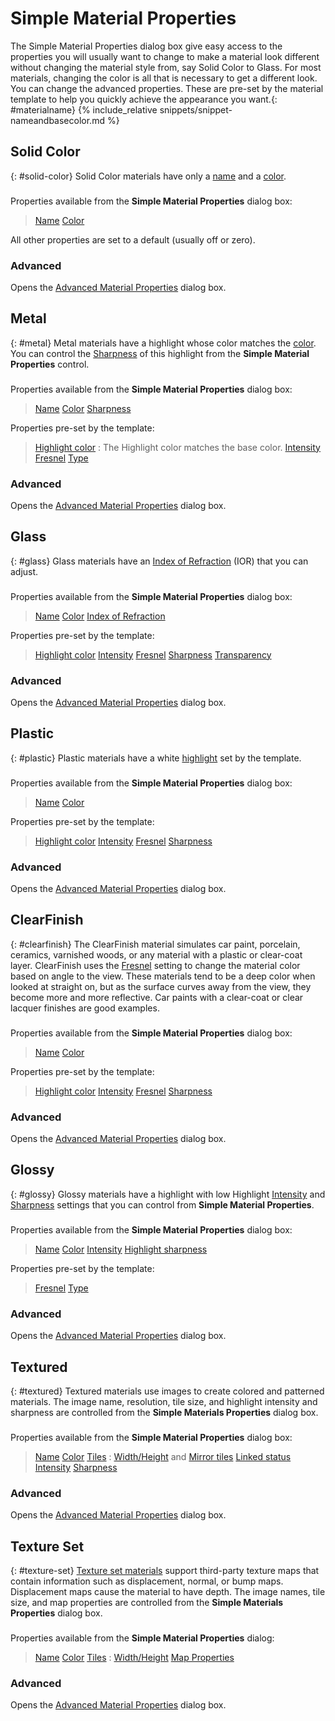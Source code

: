 ---
---


# Simple Material Properties
The Simple Material Properties dialog box give easy access to the properties you will usually want to change to make a material look different without changing the material style from, say Solid Color to Glass. For most materials, changing the color is all that is necessary to get a different look. You can change the advanced properties. These are pre-set by the material template to help you quickly achieve the appearance you want.{: #materialname}
{% include_relative snippets/snippet-nameandbasecolor.md %}
## Solid Color
{: #solid-color}
Solid Color materials have only a [name](advanced-material-properties-main.html#name) and a [color](advanced-material-properties-main.html#color).

### 
Properties available from the **Simple Material Properties** dialog box:

> [Name](advanced-material-properties-main.html#name) 
> [Color](advanced-material-properties-main.html#color) 

All other properties are set to a default (usually off or zero).

###  **Advanced** 
Opens the [Advanced Material Properties](advanced-material-properties-main.html) dialog box.

## Metal
{: #metal}
Metal materials have a highlight whose color matches the [color](advanced-material-properties-main.html#color). You can control the [Sharpness](advanced-material-properties-main.html#sharpness) of this highlight from the **Simple Material Properties** control.

### 
Properties available from the **Simple Material Properties** dialog box:

> [Name](advanced-material-properties-main.html#name) 
> [Color](advanced-material-properties-main.html#color) 
> [Sharpness](advanced-material-properties-main.html#sharpness) 

Properties pre-set by the template:

> [Highlight color](advanced-material-properties-main.html#highlight-color) : The Highlight color matches the base color.
> [Intensity](advanced-material-properties-main.html#intensity) 
> [Fresnel](advanced-material-properties-main.html#fresnel) 
> [Type](advanced-material-properties-main.html#type) 

###  **Advanced** 
Opens the [Advanced Material Properties](advanced-material-properties-main.html) dialog box.

## Glass
{: #glass}
Glass materials have an [Index of Refraction](advanced-material-properties-transparency.html#index-of-refraction) (IOR) that you can adjust.

### 
Properties available from the **Simple Material Properties** dialog box:

> [Name](advanced-material-properties-main.html#name) 
> [Color](advanced-material-properties-main.html#color) 
> [Index of Refraction](advanced-material-properties-transparency.html#index-of-refraction) 

Properties pre-set by the template:

> [Highlight color](advanced-material-properties-main.html#highlight-color) 
> [Intensity](advanced-material-properties-main.html#intensity) 
> [Fresnel](advanced-material-properties-main.html#fresnel) 
> [Sharpness](advanced-material-properties-main.html#sharpness) 
> [Transparency](advanced-material-properties-transparency.html) 

###  **Advanced** 
Opens the [Advanced Material Properties](advanced-material-properties-main.html) dialog box.

## Plastic
{: #plastic}
Plastic materials have a white [highlight](advanced-material-properties-main.html#highlight-color) set by the template.

### 
Properties available from the **Simple Material Properties** dialog box:

> [Name](advanced-material-properties-main.html#name) 
> [Color](advanced-material-properties-main.html#color) 

Properties pre-set by the template:

> [Highlight color](advanced-material-properties-main.html#highlight-color) 
> [Intensity](advanced-material-properties-main.html#intensity) 
> [Fresnel](advanced-material-properties-main.html#fresnel) 
> [Sharpness](advanced-material-properties-main.html#sharpness) 

###  **Advanced** 
Opens the [Advanced Material Properties](advanced-material-properties-main.html) dialog box.

## ClearFinish
{: #clearfinish}
The ClearFinish material simulates car paint, porcelain, ceramics, varnished woods, or any material with a plastic or clear-coat layer. ClearFinish uses the [Fresnel](advanced-material-properties-main.html#fresnel) setting to change the material color based on angle to the view. These materials tend to be a deep color when looked at straight on, but as the surface curves away from the view, they become more and more reflective. Car paints with a clear-coat or clear lacquer finishes are good examples.

### 
Properties available from the **Simple Material Properties** dialog box:

> [Name](advanced-material-properties-main.html#name) 
> [Color](advanced-material-properties-main.html#color) 

Properties pre-set by the template:

> [Highlight color](advanced-material-properties-main.html#highlight-color) 
> [Intensity](advanced-material-properties-main.html#intensity) 
> [Fresnel](advanced-material-properties-main.html#fresnel) 
> [Sharpness](advanced-material-properties-main.html#sharpness) 

###  **Advanced** 
Opens the [Advanced Material Properties](advanced-material-properties-main.html) dialog box.

## Glossy
{: #glossy}
Glossy materials have a highlight with low Highlight [Intensity](advanced-material-properties-main.html#intensity) and [Sharpness](advanced-material-properties-main.html#sharpness) settings that you can control from **Simple Material Properties**.

### 
Properties available from the **Simple Material Properties** dialog box:

> [Name](advanced-material-properties-main.html#name) 
> [Color](advanced-material-properties-main.html#color) 
> [Intensity](advanced-material-properties-main.html#intensity) 
> [Highlight sharpness](advanced-material-properties-main.html#sharpness) 

Properties pre-set by the template:

> [Fresnel](advanced-material-properties-main.html#fresnel) 
> [Type](advanced-material-properties-main.html#type) 

###  **Advanced** 
Opens the [Advanced Material Properties](advanced-material-properties-main.html) dialog box.

## Textured
{: #textured}
Textured materials use images to create colored and patterned materials. The image name, resolution, tile size, and highlight intensity and sharpness are controlled from the **Simple Materials Properties** dialog box.

### 
Properties available from the **Simple Material Properties** dialog box:

> [Name](advanced-material-properties-main.html#name) 
> [Color](advanced-material-properties-main.html#color) 
> [Tiles](texture-properties-main.html#tiles) : [Width/Height](texture-properties-main.html#width-height) and [Mirror tiles](texture-properties-main.html#mirror-tiles) 
> [Linked status](texture-properties-main.html#linking) 
> [Intensity](advanced-material-properties-main.html#intensity) 
> [Sharpness](advanced-material-properties-main.html#sharpness) 

###  **Advanced** 
Opens the [Advanced Material Properties](advanced-material-properties-main.html) dialog box.

## Texture Set
{: #texture-set}
 [Texture set materials](texture-set-materials.html) support&#160;third-party texture maps that contain information such as displacement, normal, or bump maps. Displacement maps cause the material to have depth. The image names, tile size, and map properties are controlled from the **Simple Materials Properties** dialog box.

### 
Properties available from the **Simple Material Properties** dialog:

> [Name](advanced-material-properties-main.html#name) 
> [Color](advanced-material-properties-main.html#color) 
> [Tiles](texture-properties-main.html#tiles) : [Width/Height](texture-properties-main.html#width-height) 
> [Map Properties](texture-properties-main.html) 

###  **Advanced** 
Opens the [Advanced Material Properties](advanced-material-properties-main.html) dialog box.
&#160;

